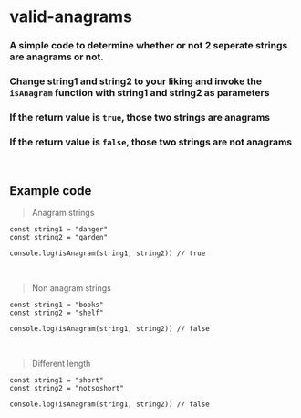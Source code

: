# valid-anagrams
### A simple code to determine whether or not 2 seperate strings are anagrams or not.

### Change string1 and string2 to your liking and invoke the `isAnagram` function with string1 and string2 as parameters

### If the return value is `true`, those two strings are anagrams
### If the return value is `false`, those two strings are not anagrams 

<br>

## Example code
> Anagram strings
```
const string1 = "danger"
const string2 = "garden"

console.log(isAnagram(string1, string2)) // true
```

<br>

> Non anagram strings
```
const string1 = "books"
const string2 = "shelf"

console.log(isAnagram(string1, string2)) // false
```

<br>

> Different length
```
const string1 = "short"
const string2 = "notsoshort"

console.log(isAnagram(string1, string2)) // false
```